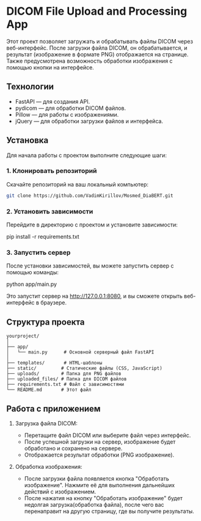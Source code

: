 # DICOM File Upload and Processing App

Этот проект позволяет загружать и обрабатывать файлы DICOM через веб-интерфейс. После загрузки файла DICOM, он обрабатывается, и результат (изображение в формате PNG) отображается на странице. Также предусмотрена возможность обработки изображения с помощью кнопки на интерфейсе.

## Технологии

- FastAPI — для создания API.
- pydicom — для обработки DICOM файлов.
- Pillow — для работы с изображениями.
- jQuery — для обработки загрузки файлов и интерфейса.

## Установка

Для начала работы с проектом выполните следующие шаги:

### 1. Клонировать репозиторий

Скачайте репозиторий на ваш локальный компьютер:

```bash
git clone https://github.com/VadimKirillov/Mosmed_DiaBERT.git
```
### 2. Установить зависимости

Перейдите в директорию с проектом и установите зависимости:

pip install -r requirements.txt

### 3. Запустить сервер
После установки зависимостей, вы можете запустить сервер с помощью команды:

python app/main.py

Это запустит сервер на http://127.0.0.1:8080, и вы сможете открыть веб-интерфейс в браузере.

## Структура проекта
```
yourproject/
│
├── app/        
│   └── main.py      # Основной серверный файл FastAPI
│
├── templates/       # HTML-шаблоны
├── static/         # Статические файлы (CSS, JavaScript)
├── uploads/        # Папка для PNG файлов
├── uploaded_files/ # Папка для DICOM файлов
├── requirements.txt # Файл с зависимостями
└── README.md       # Этот файл
```

## Работа с приложением

1. Загрузка файла DICOM:
   * Перетащите файл DICOM или выберите файл через интерфейс.
   * После успешной загрузки на сервер, изображение будет обработано и сохранено на сервере.
   * Отображается результат обработки (PNG изображение).

2. Обработка изображения:
   * После загрузки файла появляется кнопка "Обработать изображение". Нажмите её для выполнения дальнейших действий с изображением.
   * После нажатия на кнопку "Обработать изображение" будет недолгая загрузка(обработка файла), после чего вас перенаправит на другую страницу, где вы получите результаты.
